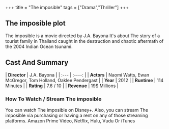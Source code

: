 +++
title = "The imposible"
tags = ["Drama","Thriller"]
+++
## The imposible plot
The imposible is a movie directed by J.A. Bayona It's about The story of a tourist family in Thailand caught in the destruction and chaotic aftermath of the 2004 Indian Ocean tsunami.
## Cast And Summary
| **Director**      | J.A. Bayona |
    | :---        |    :----:   |
    |  **Actors** | Naomi Watts, Ewan McGregor, Tom Holland, Oaklee Pendergast |
    | **Year**   | 2012    |
    |  **Runtime** | 114 Minutes |
    |  **Rating** | 7.6 / 10 | 
    |  **Revenue** | 19$ Millions |
### How To Watch / Stream The imposible
You can watch The imposible on Disney+.
Also, you can stream The imposible via purchasing or having a rent on any of those streaming platforms.
Amazon Prime Video, Netflix, Hulu, Vudu Or iTunes